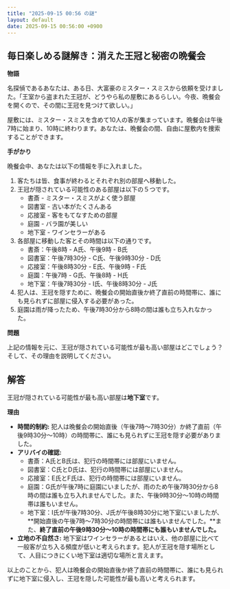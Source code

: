```yaml
---
title: "2025-09-15 00:56 の謎"
layout: default
date: 2025-09-15 00:56:00 +0900
---
```

## 毎日楽しめる謎解き：消えた王冠と秘密の晩餐会

**物語**

名探偵であるあなたは、ある日、大富豪のミスター・スミスから依頼を受けました。「王室から盗まれた王冠が、どうやら私の屋敷にあるらしい。今夜、晩餐会を開くので、その間に王冠を見つけて欲しい。」

屋敷には、ミスター・スミスを含めて10人の客が集まっています。晩餐会は午後7時に始まり、10時に終わります。あなたは、晩餐会の間、自由に屋敷内を捜索することができます。

**手がかり**

晩餐会中、あなたは以下の情報を手に入れました。

1.  客たちは皆、食事が終わるとそれぞれ別の部屋へ移動した。
2.  王冠が隠されている可能性のある部屋は以下の５つです。
    *   書斎 - ミスター・スミスがよく使う部屋
    *   図書室 - 古い本がたくさんある
    *   応接室 - 客をもてなすための部屋
    *   庭園 - バラ園が美しい
    *   地下室 - ワインセラーがある
3.  各部屋に移動した客とその時間は以下の通りです。
    *   書斎：午後8時 - A氏、午後9時 - B氏
    *   図書室：午後7時30分 - C氏、午後9時30分 - D氏
    *   応接室：午後8時30分 - E氏、午後9時 - F氏
    *   庭園：午後7時 - G氏、午後8時 - H氏
    *   地下室：午後7時30分 - I氏、午後8時30分 - J氏
4.  犯人は、王冠を隠すために、晩餐会の開始直後か終了直前の時間帯に、誰にも見られずに部屋に侵入する必要があった。
5.  庭園は雨が降ったため、午後7時30分から8時の間は誰も立ち入れなかった。

**問題**

上記の情報を元に、王冠が隠されている可能性が最も高い部屋はどこでしょう？ そして、その理由を説明してください。

## 解答

王冠が隠されている可能性が最も高い部屋は**地下室**です。

**理由**

*   **時間的制約:** 犯人は晩餐会の開始直後（午後7時～7時30分）か終了直前（午後9時30分～10時）の時間帯に、誰にも見られずに王冠を隠す必要がありました。
*   **アリバイの確認:**
    *   書斎：A氏とB氏は、犯行の時間帯には部屋にいません。
    *   図書室：C氏とD氏は、犯行の時間帯には部屋にいません。
    *   応接室：E氏とF氏は、犯行の時間帯には部屋にいません。
    *   庭園：G氏が午後7時に庭園にいましたが、雨のため午後7時30分から8時の間は誰も立ち入れませんでした。また、午後9時30分～10時の時間帯は誰もいません。
    *   地下室：I氏が午後7時30分、J氏が午後8時30分に地下室にいましたが、**開始直後の午後7時～7時30分の時間帯には誰もいませんでした。**また、**終了直前の午後9時30分～10時の時間帯にも誰もいませんでした。**
*   **立地の不自然さ:** 地下室はワインセラーがあるとはいえ、他の部屋に比べて一般客が立ち入る頻度が低いと考えられます。犯人が王冠を隠す場所として、人目につきにくい地下室は適切な場所と言えます。

以上のことから、犯人は晩餐会の開始直後か終了直前の時間帯に、誰にも見られずに地下室に侵入し、王冠を隠した可能性が最も高いと考えられます。

